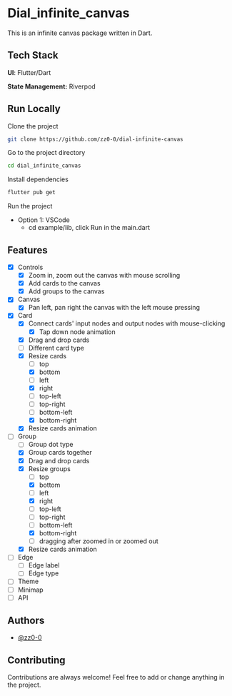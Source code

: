 # Dial_infinite_canvas

This is an infinite canvas package written in Dart.

## Tech Stack

**UI**: Flutter/Dart

**State Management:** Riverpod

## Run Locally

Clone the project

```bash
git clone https://github.com/zz0-0/dial-infinite-canvas
```

Go to the project directory

```bash
cd dial_infinite_canvas
```

Install dependencies

```bash
flutter pub get
```

Run the project

- Option 1: VSCode
  - cd example/lib, click Run in the main.dart

## Features

- [x] Controls
  - [x] Zoom in, zoom out the canvas with mouse scrolling
  - [x] Add cards to the canvas
  - [x] Add groups to the canvas
- [x] Canvas
  - [x] Pan left, pan right the canvas with the left mouse pressing
- [x] Card
  - [x] Connect cards' input nodes and output nodes with mouse-clicking
    - [x] Tap down node animation
  - [x] Drag and drop cards
  - [ ] Different card type
  - [x] Resize cards
    - [ ] top
    - [x] bottom
    - [ ] left
    - [x] right
    - [ ] top-left
    - [ ] top-right
    - [ ] bottom-left
    - [x] bottom-right
  - [x] Resize cards animation
- [ ] Group
  - [ ] Group dot type
  - [x] Group cards together
  - [x] Drag and drop cards
  - [x] Resize groups
    - [ ] top
    - [x] bottom
    - [ ] left
    - [x] right
    - [ ] top-left
    - [ ] top-right
    - [ ] bottom-left
    - [x] bottom-right
    - [ ] dragging after zoomed in or zoomed out
  - [x] Resize cards animation
- [ ] Edge
  - [ ] Edge label
  - [ ] Edge type
- [ ] Theme
- [ ] Minimap
- [ ] API

## Authors

- [@zz0-0](https://github.com/zz0-0)

## Contributing

Contributions are always welcome! Feel free to add or change anything in the project.
